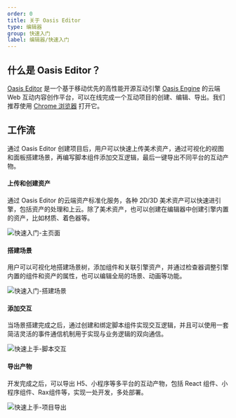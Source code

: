 ```yaml
---
order: 0
title: 关于 Oasis Editor
type: 编辑器
group: 快速入门
label: 编辑器/快速入门
---
```


## 什么是 Oasis Editor？

[Oasis Editor](https://oasis.alipay.com/editor) 是一个基于移动优先的高性能开源互动引擎 [Oasis Engine](https://github.com/oasis-engine/engine) 的云端 Web 互动内容创作平台，可以在线完成一个互动项目的创建、编辑、导出。我们推荐使用 [Chrome 浏览器](https://www.google.com/chrome/) 打开它。

## 工作流

通过 Oasis Editor 创建项目后，用户可以快速上传美术资产，通过可视化的视图和面板搭建场景，再编写脚本组件添加交互逻辑，最后一键导出不同平台的互动产物。

#### 上传和创建资产

通过 Oasis Editor 的云端资产标准化服务，各种 2D/3D 美术资产可以快速进引擎，包括资产的处理和上云。除了美术资产，也可以创建在编辑器中创建引擎内置的资产，比如材质、着色器等。

![快速入门-主页面](https://mdn.alipayobjects.com/huamei_bsvoqg/afts/img/A*iCdRS6aJXfIAAAAAAAAAAAAADmeJAQ/fmt.webp)

#### 搭建场景

用户可以可视化地搭建场景树，添加组件和关联引擎资产，并通过检查器调整引擎内置的组件和资产的属性，也可以编辑全局的场景、动画等功能。

![快速入门-搭建场景](https://mdn.alipayobjects.com/huamei_bsvoqg/afts/img/A*CkJrT6bayzUAAAAAAAAAAAAADmeJAQ/fmt.webp)

#### 添加交互

当场景搭建完成之后，通过创建和绑定脚本组件实现交互逻辑，并且可以使用一套简洁灵活的事件通信机制用于实现与业务逻辑的双向通信。

![快速上手-脚本交互](https://mdn.alipayobjects.com/huamei_bsvoqg/afts/img/A*SClyRqE1J7AAAAAAAAAAAAAADmeJAQ/fmt.webp)

#### 导出产物

开发完成之后，可以导出 H5、小程序等多平台的互动产物，包括 React 组件、小程序组件、Rax组件等，实现一处开发，多处部署。

![快速上手-项目导出](https://mdn.alipayobjects.com/huamei_bsvoqg/afts/img/A*j_1wSbuTEEAAAAAAAAAAAAAADmeJAQ/fmt.webp)
